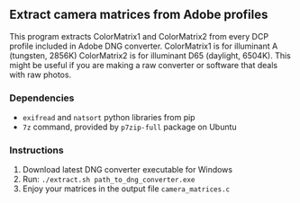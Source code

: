 ## Extract camera matrices from Adobe profiles

This program extracts ColorMatrix1 and ColorMatrix2 from every DCP profile included in Adobe DNG converter.
ColorMatrix1 is for illuminant A (tungsten, 2856K) ColorMatrix2 is for illuminant D65 (daylight, 6504K).
This might be useful if you are making a raw converter or software that deals with raw photos.

### Dependencies
- `exifread` and `natsort` python libraries from pip
- `7z` command, provided by `p7zip-full` package on Ubuntu

### Instructions
1. Download latest DNG converter executable for Windows
2. Run: `./extract.sh path_to_dng_converter.exe`
3. Enjoy your matrices in the output file `camera_matrices.c`
